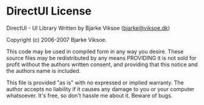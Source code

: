 # DirectUI License

DirectUI - UI Library Written by Bjarke Viksoe \(bjarke@viksoe.dk\)

Copyright \(c\) 2006-2007 Bjarke Viksoe.

This code may be used in compiled form in any way you desire. These source files may be redistributed by any means PROVIDING it is not sold for profit without the authors written consent, and providing that this notice and the authors name is included.

This file is provided "as is" with no expressed or implied warranty. The author accepts no liability if it causes any damage to you or your computer whatsoever. It's free, so don't hassle me about it. Beware of bugs.

